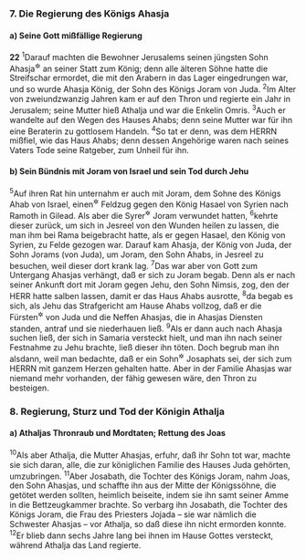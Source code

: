 ### 7. Die Regierung des Königs Ahasja

#### a) Seine Gott mißfällige Regierung

__22__
<sup>1</sup>Darauf machten die Bewohner Jerusalems seinen jüngsten Sohn Ahasja<sup title="21,17 Joahas">&#x2732;</sup> an seiner Statt zum König; denn alle älteren Söhne hatte die Streifschar ermordet, die mit den Arabern in das Lager eingedrungen war, und so wurde Ahasja König, der Sohn des Königs Joram von Juda.
<sup>2</sup>Im Alter von zweiundzwanzig Jahren kam er auf den Thron und regierte ein Jahr in Jerusalem; seine Mutter hieß Athalja und war die Enkelin Omris.
<sup>3</sup>Auch er wandelte auf den Wegen des Hauses Ahabs; denn seine Mutter war für ihn eine Beraterin zu gottlosem Handeln.
<sup>4</sup>So tat er denn, was dem HERRN mißfiel, wie das Haus Ahabs; denn dessen Angehörige waren nach seines Vaters Tode seine Ratgeber, zum Unheil für ihn.

#### b) Sein Bündnis mit Joram von Israel und sein Tod durch Jehu

<sup>5</sup>Auf ihren Rat hin unternahm er auch mit Joram, dem Sohne des Königs Ahab von Israel, einen<sup title="oder: den">&#x2732;</sup> Feldzug gegen den König Hasael von Syrien nach Ramoth in Gilead. Als aber die Syrer<sup title="oder: die Schützen">&#x2732;</sup> Joram verwundet hatten,
<sup>6</sup>kehrte dieser zurück, um sich in Jesreel von den Wunden heilen zu lassen, die man ihm bei Rama beigebracht hatte, als er gegen Hasael, den König von Syrien, zu Felde gezogen war. Darauf kam Ahasja, der König von Juda, der Sohn Jorams (von Juda), um Joram, den Sohn Ahabs, in Jesreel zu besuchen, weil dieser dort krank lag.
<sup>7</sup>Das war aber von Gott zum Untergang Ahasjas verhängt, daß er sich zu Joram begab. Denn als er nach seiner Ankunft dort mit Joram gegen Jehu, den Sohn Nimsis, zog, den der HERR hatte salben lassen, damit er das Haus Ahabs ausrotte,
<sup>8</sup>da begab es sich, als Jehu das Strafgericht am Hause Ahabs vollzog, daß er die Fürsten<sup title="oder: obersten Beamten">&#x2732;</sup> von Juda und die Neffen Ahasjas, die in Ahasjas Diensten standen, antraf und sie niederhauen ließ.
<sup>9</sup>Als er dann auch nach Ahasja suchen ließ, der sich in Samaria versteckt hielt, und man ihn nach seiner Festnahme zu Jehu brachte, ließ dieser ihn töten. Doch begrub man ihn alsdann, weil man bedachte, daß er ein Sohn<sup title="= Enkel">&#x2732;</sup> Josaphats sei, der sich zum HERRN mit ganzem Herzen gehalten hatte. Aber in der Familie Ahasjas war niemand mehr vorhanden, der fähig gewesen wäre, den Thron zu besteigen.

### 8. Regierung, Sturz und Tod der Königin Athalja

#### a) Athaljas Thronraub und Mordtaten; Rettung des Joas

<sup>10</sup>Als aber Athalja, die Mutter Ahasjas, erfuhr, daß ihr Sohn tot war, machte sie sich daran, alle, die zur königlichen Familie des Hauses Juda gehörten, umzubringen.
<sup>11</sup>Aber Josabath, die Tochter des Königs Joram, nahm Joas, den Sohn Ahasjas, und schaffte ihn aus der Mitte der Königssöhne, die getötet werden sollten, heimlich beiseite, indem sie ihn samt seiner Amme in die Bettzeugkammer brachte. So verbarg ihn Josabath, die Tochter des Königs Joram, die Frau des Priesters Jojada – sie war nämlich die Schwester Ahasjas – vor Athalja, so daß diese ihn nicht ermorden konnte.
<sup>12</sup>Er blieb dann sechs Jahre lang bei ihnen im Hause Gottes versteckt, während Athalja das Land regierte.